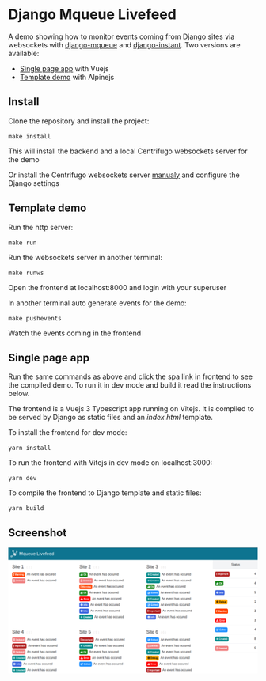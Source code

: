 Django Mqueue Livefeed
======================

A demo showing how to monitor events coming from Django sites via websockets with [django-mqueue](https://github.com/synw/django-mqueue)
and [django-instant](https://github.com/synw/django-instant). Two versions are available:

- [Single page app](#single-page-app) with Vuejs
- [Template demo](#template-demo) with Alpinejs


Install
-------

Clone the repository and install the project:

   ```
   make install
   ```

This will install the backend and a local Centrifugo websockets server for the demo

Or install the Centrifugo websockets server [manualy](https://github.com/synw/django-instant#quick-start)
and configure the Django settings

Template demo
-------------

Run the http server:

   ```
   make run
   ```

Run the websockets server in another terminal:

   ```
   make runws
   ```

Open the frontend at localhost:8000 and login with your superuser

In another terminal auto generate events for the demo:

   ```
   make pushevents
   ```
  
Watch the events coming in the frontend

Single page app
---------------

Run the same commands as above and click the spa link in frontend to see the
compiled demo. To run it in dev mode and build it read the instructions below.

The frontend is a Vuejs 3 Typescript app running on Vitejs. It is compiled to be served by
Django as static files and an *index.html* template.

To install the frontend for dev mode:
   ```
   yarn install
   ```

To run the frontend with Vitejs in dev mode on localhost:3000:

   ```
   yarn dev
   ```

To compile the frontend to Django template and static files:

   ```
   yarn build
   ```

Screenshot
----------

![Livefeed screenshot](docs/img/screenshot.png)

